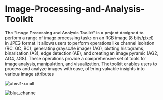 # Image-Processing-and-Analysis-Toolkit

The "Image Processing and Analysis Toolkit" is a project designed to perform a range of image processing tasks on an RGB image (8 bits/pixel) in JPEG format. It allows users to perform operations like channel isolation (RC, GC, BC), generating grayscale images (AG), plotting histograms, binarization (AB), edge detection (AE), and creating an image pyramid (AG2, AG4, AG8). These operations provide a comprehensive set of tools for image analysis, manipulation, and visualization. The toolkit enables users to process and analyze images with ease, offering valuable insights into various image attributes.

![shed1-small](https://github.com/PUSHKAR99055/Image-Processing-and-Analysis-Toolkit/assets/39960554/b02f1faf-6824-487f-a7d2-97a57ab3f5d4)

![blue_channel](https://github.com/PUSHKAR99055/Image-Processing-and-Analysis-Toolkit/assets/39960554/62e20544-5f5b-4026-aac7-0f4303940621)

